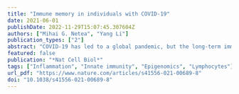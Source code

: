 ```yaml
---
title: "Immune memory in individuals with COVID-19"
date: 2021-06-01
publishDate: 2022-11-29T15:07:45.307604Z
authors: ["Mihai G. Netea", "Yang Li"]
publication_types: ["2"]
abstract: "COVID-19 has led to a global pandemic, but the long-term immunological effects of the infection are only partially understood. A new study now provides important new clues by describing the transcriptional and epigenetic processes behind the immune memory of both adaptive and innate immune cells in individuals who have recovered from COVID-19."
featured: false
publication: "*Nat Cell Biol*"
tags: ["Inflammation", "Innate immunity", "Epigenomics", "Lymphocytes"]
url_pdf: "https://www.nature.com/articles/s41556-021-00689-8"
doi: "10.1038/s41556-021-00689-8"
---
```


